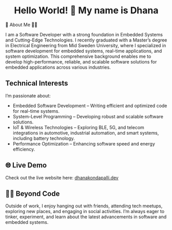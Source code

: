 <h1 align="center">Hello World! 🤝 My name is <b>Dhana</b></h1>

 📖 About Me :man_technologist:

I am a Software Developer with a strong foundation in Embedded Systems and Cutting-Edge Technologies. I recently graduated with a Master’s degree in Electrical Engineering from Mid Sweden University, where I specialized in software development for embedded systems, real-time applications, and system optimization. This comprehensive background enables me to develop high-performance, reliable, and scalable software solutions for embedded applications across various industries.

## Technical Interests
I’m passionate about:

- Embedded Software Development – Writing efficient and optimized code for real-time systems.
- System-Level Programming – Developing robust and scalable software solutions.
- IoT & Wireless Technologies – Exploring BLE, 5G, and telecom integrations in automotive, industrial automation, and smart systems, including battery technology.
- Performance Optimization – Enhancing software speed and energy efficiency.

## 🌐 Live Demo

Check out the live website here: [dhanakondapalli.dev](https://dhanakondapalli.dev)

## 🏋️‍♂️ Beyond Code
Outside of work, I enjoy hanging out with friends, attending tech meetups, exploring new places, and engaging in social activities. I’m always eager to tinker, experiment, and learn about the latest advancements in software and embedded systems.
